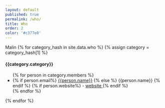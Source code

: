 ```yaml
---
layout: default
published: true
permalink: /who/
title: Who
order: 2
color: '#c377e0'
---
```

Malin
{% for category_hash in site.data.who %}
{% assign category = category_hash[1] %}
#### {{category.category}}
<ul style="list-style-type: square">
  {% for person in category.members %}
    <li>
      <span>
        {% if person.email%}
          <a href="mailto:{{person.email}}">{{person.name}}</a>
        {% else %}
          {{person.name}}
        {% endif %}
      </span>
      {% if person.website%}
        <span> - <a href="{{person.website}}" target="_blank"> website </a></span>
      {% endif %}
    </li>
  {% endfor %}
</ul>
{% endfor %}
